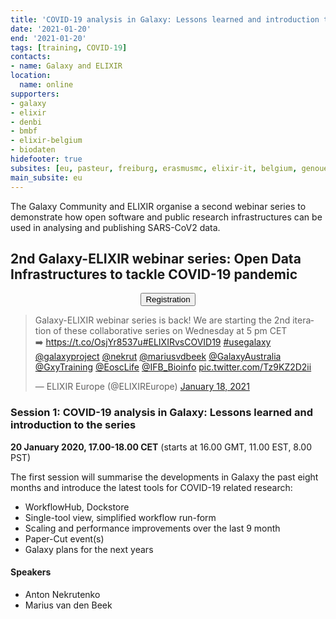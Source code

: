 ```yaml
---
title: 'COVID-19 analysis in Galaxy: Lessons learned and introduction to the series'
date: '2021-01-20'
end: '2021-01-20'
tags: [training, COVID-19]
contacts:
- name: Galaxy and ELIXIR
location:
  name: online
supporters:
- galaxy
- elixir
- denbi
- bmbf
- elixir-belgium
- biodaten
hidefooter: true
subsites: [eu, pasteur, freiburg, erasmusmc, elixir-it, belgium, genouest]
main_subsite: eu
---
```


The Galaxy Community and ELIXIR organise a second webinar series to demonstrate how open software and public research infrastructures can be
used in analysing and publishing SARS-CoV2 data.

## 2nd Galaxy-ELIXIR webinar series: Open Data Infrastructures to tackle COVID-19 pandemic

<div align="center">
<a href="https://us02web.zoom.us/webinar/register/WN_4SM_qg8sTkizTtODviMnNg"><button type="button" class="btn btn-primary btn-lg">Registration</button></a>
</div>
<blockquote class="twitter-tweet"><p lang="en" dir="ltr">Galaxy-ELIXIR webinar series is back! We are starting the 2nd iteration of these collaborative series on Wednesday at 5 pm CET<br>➡️ <a href="https://t.co/OsjYr8537u">https://t.co/OsjYr8537u</a><a href="https://twitter.com/hashtag/ELIXIRvsCOVID19?src=hash&amp;ref_src=twsrc%5Etfw">#ELIXIRvsCOVID19</a> <a href="https://twitter.com/hashtag/usegalaxy?src=hash&amp;ref_src=twsrc%5Etfw">#usegalaxy</a> <a href="https://twitter.com/galaxyproject?ref_src=twsrc%5Etfw">@galaxyproject</a> <a href="https://twitter.com/nekrut?ref_src=twsrc%5Etfw">@nekrut</a> <a href="https://twitter.com/mariusvdbeek?ref_src=twsrc%5Etfw">@mariusvdbeek</a> <a href="https://twitter.com/GalaxyAustralia?ref_src=twsrc%5Etfw">@GalaxyAustralia</a> <a href="https://twitter.com/gxytraining?ref_src=twsrc%5Etfw">@GxyTraining</a> <a href="https://twitter.com/EoscLife?ref_src=twsrc%5Etfw">@EoscLife</a> <a href="https://twitter.com/IFB_Bioinfo?ref_src=twsrc%5Etfw">@IFB_Bioinfo</a> <a href="https://t.co/Tz9KZ2D2ii">pic.twitter.com/Tz9KZ2D2ii</a></p>&mdash; ELIXIR Europe (@ELIXIREurope) <a href="https://twitter.com/ELIXIREurope/status/1351129895091515396?ref_src=twsrc%5Etfw">January 18, 2021</a></blockquote> <script async src="https://platform.twitter.com/widgets.js" charset="utf-8"></script> 

### Session 1: COVID-19 analysis in Galaxy: Lessons learned and introduction to the series

**20 January 2020, 17.00-18.00 CET** (starts at 16.00 GMT, 11.00 EST, 8.00 PST)

The first session will summarise the developments in Galaxy the past eight months and introduce the latest tools for COVID-19 related research:

- WorkflowHub, Dockstore
- Single-tool view, simplified workflow run-form
- Scaling and performance improvements over the last 9 month
- Paper-Cut event(s)
- Galaxy plans for the next years 



#### Speakers

* Anton Nekrutenko
* Marius van den Beek


